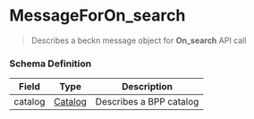 MessageForOn_search
=======

>Describes a beckn message object for **On_search** API call

### Schema Definition


|**Field**|**Type**|**Description**|
|---------|--------|---------------|
|catalog|  [Catalog](/Core/Latest/02_Schemas/catalog) | Describes a BPP catalog